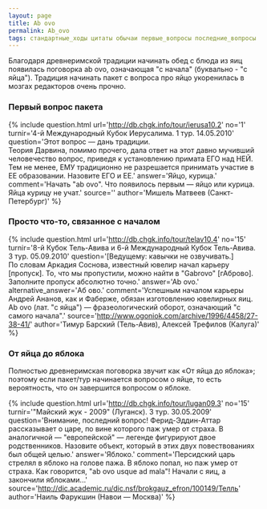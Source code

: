 ```yaml
---
layout: page
title: Ab ovo
permalink: Ab_ovo
tags: стандартные_ходы цитаты обычаи первые_вопросы последние_вопросы
---
```

Благодаря древнеримской традиции начинать обед с блюда из яиц появилась поговорка ab ovo, означающая "с начала" (буквально - "с яйца"). Традиция начинать пакет с вопроса про яйцо укоренилась в мозгах редакторов очень прочно.

### Первый вопрос пакета 
{% include question.html
url='http://db.chgk.info/tour/ierusa10.2'
no='1'
turnir='4-й Международный Кубок Иерусалима. 1 тур. 14.05.2010'
question='Этот вопрос — дань традиции. <br>
    Теория Дарвина, помимо прочего, дала ответ на этот давно мучивший человечество вопрос, приведя к установлению примата ЕГО над НЕЙ. Тем не менее, ЕМУ традиционно не разрешается принимать участие в ЕЕ образовании. Назовите ЕГО и ЕЕ.'
answer='Яйцо, курица.'
comment='Начать "ab ovo". Что появилось первым — яйцо или курица. Яйца курицу не учат.'
source=''
author='Мишель Матвеев (Санкт-Петербург)'
 %}

### Просто что-то, связанное с началом 
{% include question.html
url='http://db.chgk.info/tour/telav10.4'
no='15'
turnir='8-й Кубок Тель-Авива и 6-й Международный Кубок Тель-Авива. 3 тур. 05.09.2010'
question='[Ведущему: кавычки не озвучивать.] <br>
    По словам Аркадия Соснова, известный ювелир начал карьеру [пропуск]. То, что мы пропустили, можно найти в "Gabrovo" [гАброво]. Заполните пропуск абсолютно точно.'
answer='Ab ovo.'
alternative_answer='Аб ово.'
comment='Успешным началом карьеры Андрей Ананов, как и Фаберже, обязан изготовлению ювелирных яиц. Ab ovo (лат. "с яйца") — фразеологический оборот, означающий "с самого начала".'
source='http://www.ogoniok.com/archive/1996/4458/27-38-41/'
author='Тимур Барский (Тель-Авив), Алексей Трефилов (Калуга)'
 %}

### От яйца до яблока 

Полностью древнеримская поговорка звучит как &laquo;От яйца до яблока&raquo;; поэтому если пакет/тур начинается вопросом о яйце, то есть вероятность, что он завершится вопросом о яблоке.

{% include question.html
url='http://db.chgk.info/tour/lugan09.3'
no='15'
turnir='"Майский жук - 2009" (Луганск). 3 тур. 30.05.2009'
question='Внимание, последний вопрос! 
    Ферид-Эддин-Аттар рассказывает о царе, по вине которого паж умер от страха. В аналогичной — "европейской" — легенде фигурируют двое родственников. Назовите объект, который в этих двух повествованиях был общей целью.'
answer='Яблоко.'
comment='Персидский царь стрелял в яблоко на голове пажа. В яблоко попал, но паж умер от страха. Как говорится, "ab ovo usque ad mala"! Начали с яиц, а закончили яблоками...'
source='http://dic.academic.ru/dic.nsf/brokgauz_efron/100149/Телль'
author='Наиль Фарукшин (Навои — Москва)'
 %}

    